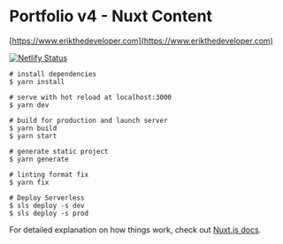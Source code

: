 # Portfolio v4 - Nuxt Content
[https://www.erikthedeveloper.com](https://www.erikthedeveloper.com)

[![Netlify Status](https://api.netlify.com/api/v1/badges/ab8e9b12-81d8-4199-be51-f42a3c32d77f/deploy-status)](https://app.netlify.com/sites/erikthedeveloper-portfolio/deploys)

```
# install dependencies
$ yarn install

# serve with hot reload at localhost:3000
$ yarn dev

# build for production and launch server
$ yarn build
$ yarn start

# generate static project
$ yarn generate

# linting format fix
$ yarn fix

# Deploy Serverless
$ sls deploy -s dev
$ sls deploy -s prod
```

For detailed explanation on how things work, check out [Nuxt.js docs](https://nuxtjs.org).
